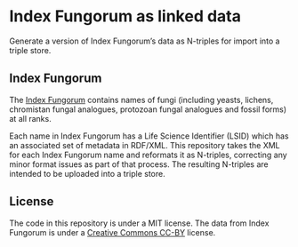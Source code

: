 # Index Fungorum as linked data

Generate a version of Index Fungorum’s data as N-triples for import into a triple store.

## Index Fungorum

The [Index Fungorum](http://www.indexfungorum.org) contains names of fungi (including yeasts, lichens, chromistan fungal analogues, protozoan fungal analogues and fossil forms) at all ranks.


Each name in Index Fungorum has a Life Science Identifier (LSID) which has an associated set of metadata in RDF/XML. This repository takes the XML for each Index Fungorum name and reformats it as N-triples, correcting any minor format issues as part of that process. The resulting N-triples are intended to be uploaded into a triple store.

## License

The code in this repository is under a MIT license. The data from Index Fungorum is under a [Creative Commons CC-BY](http://opendefinition.org/licenses/cc-by/) license.

